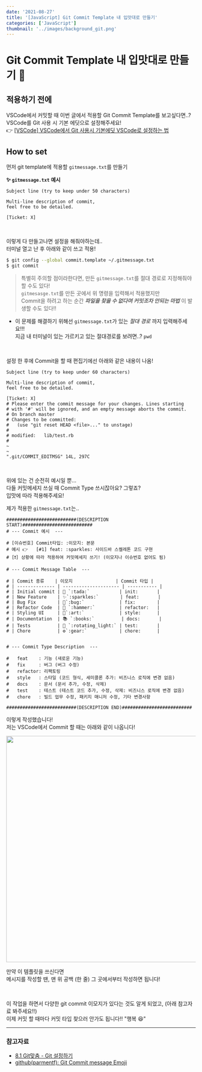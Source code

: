 ```yaml
---
date: '2021-08-27'
title: '[JavaScript] Git Commit Template 내 입맛대로 만들기'
categories: ['JavaScript']
thumbnail: '../images/background_git.png'
---
```


# Git Commit Template 내 입맛대로 만들기 🤪

## 적용하기 전에

VSCode에서 커밋할 때 이번 글에서 적용할 Git Commit Template를 보고싶다면..?  
VSCode를 Git 사용 시 기본 에딧으로 설정해주세요!  
👉 [[VSCode] VSCode에서 Git 사용시 기본에딧 VSCode로 설정하는 법](https://17-sss.github.io/2021-07-11-VSCode에서_Git_사용시_기본에딧_VSCode로_설정하는_법)

## How to set

먼저 git template에 적용할 `gitmessage.txt`를 만들기

**✨ `gitmessage.txt` 예시**

```
Subject line (try to keep under 50 characters)

Multi-line description of commit,
feel free to be detailed.

[Ticket: X]
```

<br/>

이렇게 다 만들고나면 설정을 해줘야하는데..  
터미널 열고 난 후 아래와 같이 쓰고 적용!

```sh
$ git config --global commit.template ~/.gitmessage.txt
$ git commit
```

> 특별히 주의할 점이라한다면, 만든 `gitmessage.txt`를 절대 경로로 지정해줘야 할 수도 있다!  
> `gitmesasge.txt`를 만든 곳에서 위 명령을 입력해서 적용했지만  
> Commit을 하려고 하는 순간 **_파일을 찾을 수 없다며 커밋조차 안되는 마법_** 이 발생할 수도 있다!!

- 이 문제를 해결하기 위해선 `gitmessage.txt`가 있는 _절대 경로_ 까지 입력해주세요!!!  
   지금 내 터미널이 있는 가르키고 있는 절대경로를 보려면..? `pwd`

<br/>

설정 한 후에 Commit을 할 때 편집기에선 아래와 같은 내용이 나옴!

```
Subject line (try to keep under 60 characters)

Multi-line description of commit,
feel free to be detailed.

[Ticket: X]
# Please enter the commit message for your changes. Lines starting
# with '#' will be ignored, and an empty message aborts the commit.
# On branch master
# Changes to be committed:
#   (use "git reset HEAD <file>..." to unstage)
#
# modified:   lib/test.rb
#
~
~
".git/COMMIT_EDITMSG" 14L, 297C
```

<br/>

위에 있는 건 순전히 예시일 뿐...  
다들 커밋메세지 쓰실 때 Commit Type 쓰시잖아요? 그렇죠?  
입맛에 따라 적용해주세요!

제가 적용한 `gitmessage.txt`는..

```
##########################(DESCRIPTION START)##########################
# --- Commit 예시  ---

# [이슈번호] Commit타입: :이모지: 본문
# 예시 👉   [#1] feat: :sparkles: 사이드바 스켈레톤 코드 구현
# [❗️] 상황에 따라 적용하여 커밋메세지 쓰기! (이모지나 이슈번호 없어도 됨)

# --- Commit Message Table  ---

# | Commit 종류    | 이모지                | Commit 타입 |
# | -------------- | --------------------- | ----------- |
# | Initial commit | 🎉 `:tada:`           | init:       |
# | New Feature    | ✨`:sparkles:`        | feat:       |
# | Bug Fix        | 🐛`:bug:`             | fix:        |
# | Refactor Code  | 🔨 `:hammer:`         | refactor:   |
# | Styling UI     | 🎨`:art:`             | style:      |
# | Documentation  | 📚 `:books:`          | docs:       |
# | Tests          | 🚨 `:rotating_light:` | test:       |
# | Chore          | ⚙️`:gear:`            | chore:      |


# --- Commit Type Description  ---

#   feat    : 기능 (새로운 기능)
#   fix     : 버그 (버그 수정)
#   refactor: 리팩토링
#   style   : 스타일 (코드 형식, 세미콜론 추가: 비즈니스 로직에 변경 없음)
#   docs    : 문서 (문서 추가, 수정, 삭제)
#   test    : 테스트 (테스트 코드 추가, 수정, 삭제: 비즈니스 로직에 변경 없음)
#   chore   : 빌드 업무 수정, 패키지 매니저 수정, 기타 변경사항

##########################(DESCRIPTION END)##########################
```

이렇게 작성했습니다!  
저는 VSCode에서 Commit 할 때는 아래와 같이 나옵니다!

<img src="https://user-images.githubusercontent.com/33610315/131132587-ec18a8ca-71ef-4019-8c35-08b47aa40a35.png" width="600"/>

만약 이 템플릿을 쓰신다면  
메시지를 작성할 땐, 맨 위 공백 (한 줄) 그 곳에서부터 작성하면 됩니다!


</br>

이 작업을 하면서 다양한 git commit 이모지가 있다는 것도 알게 되었고, (아래 참고자료 봐주세요!!)  
이제 커밋 할 때마다 커밋 타입 찾으러 안가도 됩니다!! "행복 😆"  

---

### 참고자료

- [8.1 Git맞춤 - Git 설정하기](https://git-scm.com/book/ko/v2/Git%EB%A7%9E%EC%B6%A4-Git-%EC%84%A4%EC%A0%95%ED%95%98%EA%B8%B0)
- [github(parmentf): Git Commit message Emoji](https://gist.github.com/parmentf/035de27d6ed1dce0b36a)
